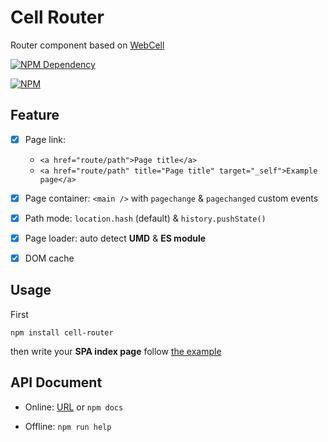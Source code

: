 # Cell Router

Router component based on [WebCell](https://web-cell.tk/)

[![NPM Dependency](https://david-dm.org/EasyWebApp/cell-router.svg)](https://david-dm.org/EasyWebApp/cell-router)

[![NPM](https://nodei.co/npm/cell-router.png?downloads=true&downloadRank=true&stars=true)](https://nodei.co/npm/cell-router/)



## Feature

 - [x] Page link:
   - `<a href="route/path">Page title</a>`
   - `<a href="route/path" title="Page title" target="_self">Example page</a>`
 - [x] Page container: `<main />` with `pagechange` & `pagechanged` custom events
 - [x] Path mode: `location.hash` (default) & `history.pushState()`
 - [x] Page loader: auto detect **UMD** & **ES module**
 - [x] DOM cache



## Usage

First
```Shell
npm install cell-router
```
then write your **SPA index page** follow [the example](https://github.com/EasyWebApp/cell-router/blob/master/test/index.html)



## API Document

 - Online: [URL](https://easywebapp.github.io/cell-router/) or `npm docs`

 - Offline: `npm run help`
